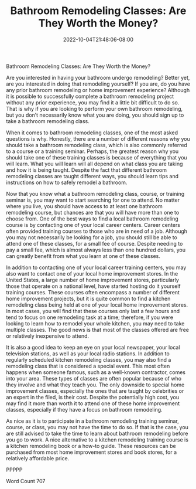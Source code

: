 ﻿---
title: "Bathroom Remodeling Classes:  Are They Worth the Money?"
date: 2022-10-04T21:48:06-08:00
description: "Bathroom Remodeling Tips for Web Success"
featured_image: "/images/Bathroom Remodeling.jpg"
tags: ["Bathroom Remodeling"]
---

Bathroom Remodeling Classes:  Are They Worth the Money?

Are you interested in having your bathroom undergo remodeling?  Better yet, are you interested in doing that remodeling yourself?  If you are, do you have any prior bathroom remodeling or home improvement experience? Although it is possible to successfully complete a bathroom remodeling project without any prior experience, you may find it a little bit difficult to do so. That is why if you are looking to perform your own bathroom remodeling, but you don’t necessarily know what you are doing, you should sign up to take a bathroom remodeling class.  

When it comes to bathroom remodeling classes, one of the most asked questions is why. Honestly, there are a number of different reasons why you should take a bathroom remodeling class, which is also commonly referred to a course or a training seminar.  Perhaps, the greatest reason why you should take one of these training classes is because of everything that you will learn.  What you will learn will all depend on what class you are taking and how it is being taught. Despite the fact that different bathroom remodeling classes are taught different ways, you should learn tips and instructions on how to safely remodel a bathroom.

Now that you know what a bathroom remodeling class, course, or training seminar is, you may want to start searching for one to attend. No matter where you live, you should have access to at least one bathroom remodeling course, but chances are that you will have more than one to choose from. One of the best ways to find a local bathroom remodeling course is by contacting one of your local career centers.  Career centers often provided training courses to those who are in need of a job. Although you may not necessarily be looking for a job, you should still be able to attend one of these classes, for a small fee of course. Despite needing to pay a small fee, which is almost always less than one hundred dollars, you can greatly benefit from what you learn at one of these classes.  

In addition to contacting one of your local career training centers, you may also want to contact one of your local home improvement stores. In the United States, a large number of home improvement stores, particularly those that operate on a national level, have started hosting do it yourself training courses.  These courses often encompass a number of different home improvement projects, but it is quite common to find a kitchen remodeling class being held at one of your local home improvement stores.  In most cases, you will find that these courses only last a few hours and tend to focus on one remodeling task at a time; therefore, if you were looking to learn how to remodel your whole kitchen, you may need to take multiple classes.  The good news is that most of the classes offered are free or relatively inexpensive to attend.

It is also a good idea to keep an eye on your local newspaper, your local television stations, as well as your local radio stations.  In addition to regularly scheduled kitchen remodeling classes, you may also find a remodeling class that is considered a special event.  This most often happens when someone famous, such as a well-known contractor, comes into your area. These types of classes are often popular because of who they involve and what they teach you.  The only downside to special home improvement classes, especially the ones that are taught by celebrities or an expert in the filed, is their cost.  Despite the potentially high cost, you may find it more than worth it to attend one of these home improvement classes, especially if they have a focus on bathroom remodeling.

As nice as it is to participate in a bathroom remodeling training seminar, course, or class, you may not have the time to do so. If that is the case, you are still advised to take the time to learn about bathroom remodeling before you go to work.  A nice alternative to a kitchen remodeling training course is a kitchen remodeling book or a how-to guide. These resources can be purchased from most home improvement stores and book stores, for a relatively affordable price.

PPPPP

Word Count 707

